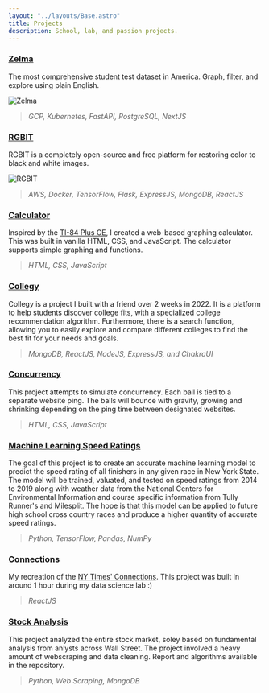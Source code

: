 ```yaml
---
layout: "../layouts/Base.astro"
title: Projects
description: School, lab, and passion projects.
---
```


### [Zelma](https://zelma.ai/zelma)

The most comprehensive student test dataset in America. Graph, filter, and explore using plain English.

![Zelma](/images/projects/zelma.png)

> _GCP, Kubernetes, FastAPI, PostgreSQL, NextJS_

### [RGBIT](https://rgbit.johnfarrell.io)

RGBIT is a completely open-source and free platform for restoring color to black and white images.

![RGBIT](/images/blog/colorization/banner.jpeg)

> _AWS, Docker, TensorFlow, Flask, ExpressJS, MongoDB, ReactJS_

### [Calculator](https://calcproject.johnfarrell.io)

Inspired by the [TI-84 Plus CE](https://education.ti.com/en/products/calculators/graphing-calculators/ti-84-plus-ce), I created a web-based graphing calculator. This was built in vanilla HTML, CSS, and JavaScript. The calculator supports simple graphing and functions.

> _HTML, CSS, JavaScript_

### [Collegy](https://collegy.org)

Collegy is a project I built with a friend over 2 weeks in 2022. It is a platform to help students discover college fits, with a specialized college recommendation algorithm. Furthermore, there is a search function, allowing you to easily explore and compare different colleges to find the best fit for your needs and goals.

> _MongoDB, ReactJS, NodeJS, ExpressJS, and ChakraUI_

### [Concurrency](https://balls.johnfarrell.io)

This project attempts to simulate concurrency. Each ball is tied to a separate website ping. The balls will bounce with gravity, growing and shrinking depending on the ping time between designated websites.

> _HTML, CSS, JavaScript_

### [Machine Learning Speed Ratings](https://github.com/johnsfarrell/speed-ratings)

The goal of this project is to create an accurate machine learning model to predict the speed rating of all finishers in any given race in New York State. The model will be trained, valuated, and tested on speed ratings from 2014 to 2019 along with weather data from the National Centers for Environmental Information and course specific information from Tully Runner's and Milesplit. The hope is that this model can be applied to future high school cross country races and produce a higher quantity of accurate speed ratings.

> _Python, TensorFlow, Pandas, NumPy_

### [Connections](https://johnsfarrell.github.io/connections/)

My recreation of the [NY Times' Connections](https://www.nytimes.com/games/connections). This project was built in around 1 hour during my data science lab :)

> _ReactJS_

### [Stock Analysis](https://github.com/johnsfarrell/analysis-proj)

This project analyzed the entire stock market, soley based on fundamental analysis from anlysts across Wall Street. The project involved a heavy amount of webscraping and data cleaning. Report and algorithms available in the repository.

> _Python, Web Scraping, MongoDB_
